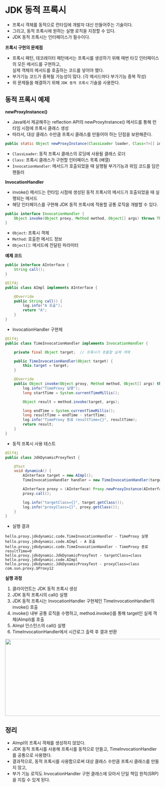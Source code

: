 # JDK 동적 프록시
* 프록시 객체를 동적으로 런타임에 개발자 대신 만들어주는 기술이다.
* 그리고, 동적 프록시에 원하는 실행 로직을 지정할 수 있다.
* JDK 동적 프록시는 인터페이스가 필수이다.

**프록시 구현의 문제점**
* 프록시 패턴, 데코레이터 패턴에서는 프록시를 생성하기 위해 매번 타깃 인터페이스의 모든 메서드를 구현하고,   
  실제 객체의 메서드를 호출하는 코드를 넣어야 했다.
* 부가기능 코드가 중복될 가능성이 많다. (각 메서드마다 부가기능 중복 작성)
* 위 문제들을 해결하기 위해 `JDK 동적 프록시` 기술을 사용한다.

## 동적 프록시 예제

**newProxyInstance()**
* Java에서 제공해주는 reflection API의 newProxyInstance() 메서드를 통해 런타임 시점에 프록시 클래스 생성
* 따라서, 대상 클래스 수만큼 프록시 클래스를 만들어야 하는 단점을 보완해준다.
```java
public static Object newProxyInstance(ClassLoader loader, Class<?>[] interfaces, InvocationHandler h)
```
* `ClassLoader`: 동적 프록시 클래스의 로딩에 사용될 클래스 로더  
* `Class`: 프록시 클래스가 구현할 인터페이스 목록 (배열)  
* `InvocationHandler`: 메서드가 호출되었을 때 실행될 부가기능과 위임 코드를 담은 핸들러

**InvocationHandler**
* invoke() 메서드는 런타임 시점에 생성된 동적 프록시의 메서드가 호출되었을 때 실행되는 메서드
* 해당 인터페이스를 구현해 JDK 동적 프록시에 적용할 공통 로직을 개발할 수 있다.
```java
public interface InvocationHandler {
    Object invoke(Object proxy, Method method, Object[] args) throws Throwable;
}
```
* `Object`: 프록시 객체
* `Method`: 호출한 메서드 정보
* `Object[]`: 메서드에 전달된 파라미터

**예제 코드**
```java
public interface AInterface {
    String call();
}
```
```java
@Slf4j
public class AImpl implements AInterface {

    @Override
    public String call() {
        log.info("A 호출");
        return "A";
    }
}
```
* InvocationHandler 구현체
```java
@Slf4j
public class TimeInvocationHandler implements InvocationHandler {

    private final Object target;  // 프록시가 호출할 실제 객체

    public TimeInvocationHandler(Object target) {
        this.target = target;
    }

    @Override
    public Object invoke(Object proxy, Method method, Object[] args) throws Throwable {
        log.info("TimeProxy 실행");
        long startTime = System.currentTimeMillis();

        Object result = method.invoke(target, args);

        long endTime = System.currentTimeMillis();
        long resultTime = endTime - startTime;
        log.info("TimeProxy 종료 resultTime={}", resultTime);
        return result;
    }
}
```
* 동적 프록시 사용 테스트
```java
@Slf4j
public class JdkDynamicProxyTest {

    @Test
    void dynamicA() {
        AInterface target = new AImpl();
        TimeInvocationHandler handler = new TimeInvocationHandler(target);  // 동적 프록시에 적용할 핸들러 로직

        AInterface proxy = (AInterface) Proxy.newProxyInstance(AInterface.class.getClassLoader(), new Class[]{AInterface.class}, handler);
        proxy.call();

        log.info("targetClass={}", target.getClass());
        log.info("proxyClass={}", proxy.getClass());
    }
}
```
* 실행 결과
```
hello.proxy.jdkdynamic.code.TimeInvocationHandler - TimeProxy 실행
hello.proxy.jdkdynamic.code.AImpl - A 호출
hello.proxy.jdkdynamic.code.TimeInvocationHandler - TimeProxy 종료 resultTime=0
hello.proxy.jdkdynamic.JdkDynamicProxyTest - targetClass=class hello.proxy.jdkdynamic.code.AImpl
hello.proxy.jdkdynamic.JdkDynamicProxyTest - proxyClass=class com.sun.proxy.$Proxy12
```

**실행 과정**
1. 클라이언트는 JDK 동적 프록시 생성
2. JDK 동적 프록시의 call() 실행
3. JDK 동적 프록시는 InvocationHandler 구현체인 TimeInvocationHandler의 invoke() 호출
4. invoke() 내부 공통 로직을 수행하고, method.invoke()를 통해 target인 실제 객체(AImpl)를 호출
5. AImpl 인스턴스의 call() 실행
6. TimeInvocationHandler에서 시간로그 출력 후 결과 반환


<img src="https://github.com/twoosky/TIL/assets/50009240/1d6f01c2-3c20-4779-bc12-2e4347550886" width="600" height="250">

## 정리
* AImpl의 프록시 객체를 생성하지 않았다.
* JDK 동적 프록시를 사용해 프록시를 동적으로 만들고, TimeInvocationHandler를 공통으로 사용했다.
* 결과적으로, 동적 프록시를 사용함으로써 대상 클래스 수만큼 프록시 클래스를 만들지 않고,
* 부가 기능 로직도 InvocationHandler 구현 클래스에 모아서 단일 책임 원칙(SRP)을 지킬 수 있게 된다.
